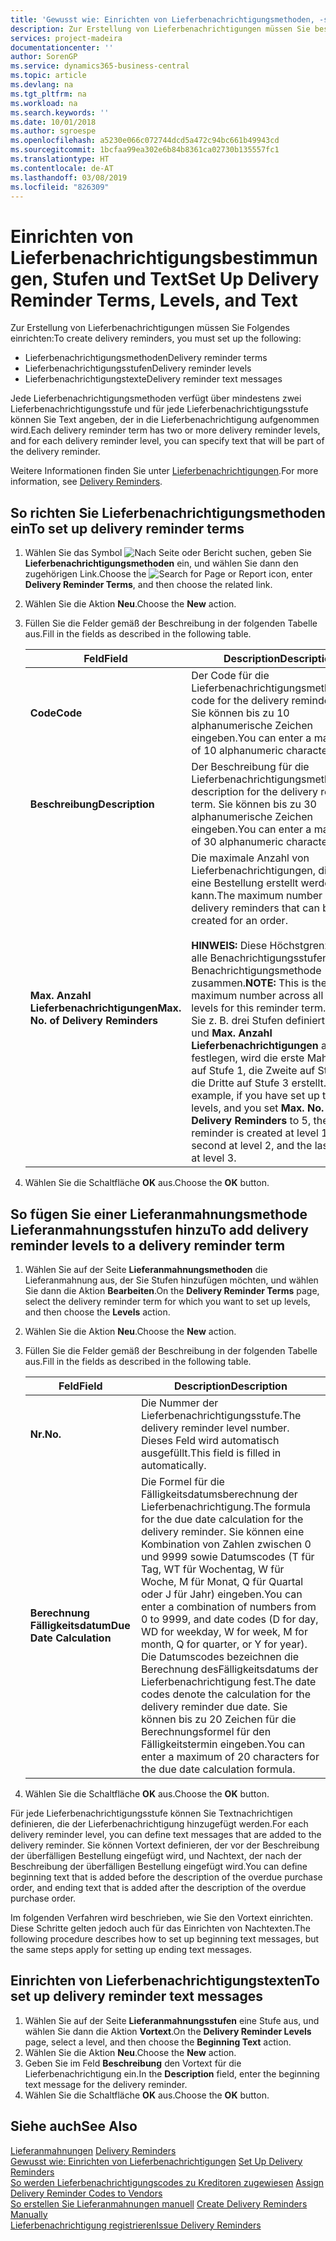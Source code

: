 ```yaml
---
title: 'Gewusst wie: Einrichten von Lieferbenachrichtigungsmethoden, -stufen und -text'
description: Zur Erstellung von Lieferbenachrichtigungen müssen Sie bestimmte Dinge einrichten.
services: project-madeira
documentationcenter: ''
author: SorenGP
ms.service: dynamics365-business-central
ms.topic: article
ms.devlang: na
ms.tgt_pltfrm: na
ms.workload: na
ms.search.keywords: ''
ms.date: 10/01/2018
ms.author: sgroespe
ms.openlocfilehash: a5230e066c072744dcd5a472c94bc661b49943cd
ms.sourcegitcommit: 1bcfaa99ea302e6b84b8361ca02730b135557fc1
ms.translationtype: HT
ms.contentlocale: de-AT
ms.lasthandoff: 03/08/2019
ms.locfileid: "826309"
---
```

# <a name="set-up-delivery-reminder-terms-levels-and-text"></a><span data-ttu-id="5e993-103">Einrichten von Lieferbenachrichtigungsbestimmungen, Stufen und Text</span><span class="sxs-lookup"><span data-stu-id="5e993-103">Set Up Delivery Reminder Terms, Levels, and Text</span></span>
<span data-ttu-id="5e993-104">Zur Erstellung von Lieferbenachrichtigungen müssen Sie Folgendes einrichten:</span><span class="sxs-lookup"><span data-stu-id="5e993-104">To create delivery reminders, you must set up the following:</span></span>  

- <span data-ttu-id="5e993-105">Lieferbenachrichtigungsmethoden</span><span class="sxs-lookup"><span data-stu-id="5e993-105">Delivery reminder terms</span></span>  
- <span data-ttu-id="5e993-106">Lieferbenachrichtigungsstufen</span><span class="sxs-lookup"><span data-stu-id="5e993-106">Delivery reminder levels</span></span>  
- <span data-ttu-id="5e993-107">Lieferbenachrichtigungstexte</span><span class="sxs-lookup"><span data-stu-id="5e993-107">Delivery reminder text messages</span></span>  

<span data-ttu-id="5e993-108">Jede Lieferbenachrichtigungsmethoden verfügt über mindestens zwei Lieferbenachrichtigungsstufe und für jede Lieferbenachrichtigungsstufe können Sie Text angeben, der in die Lieferbenachrichtigung aufgenommen wird.</span><span class="sxs-lookup"><span data-stu-id="5e993-108">Each delivery reminder term has two or more delivery reminder levels, and for each delivery reminder level, you can specify text that will be part of the delivery reminder.</span></span>  

<span data-ttu-id="5e993-109">Weitere Informationen finden Sie unter [Lieferbenachrichtigungen](delivery-reminders.md).</span><span class="sxs-lookup"><span data-stu-id="5e993-109">For more information, see [Delivery Reminders](delivery-reminders.md).</span></span>  

## <a name="to-set-up-delivery-reminder-terms"></a><span data-ttu-id="5e993-110">So richten Sie Lieferbenachrichtigungsmethoden ein</span><span class="sxs-lookup"><span data-stu-id="5e993-110">To set up delivery reminder terms</span></span>  

1.  <span data-ttu-id="5e993-111">Wählen Sie das Symbol ![Nach Seite oder Bericht suchen](../../media/ui-search/search_small.png "Nach Seite oder Bericht suchen"), geben Sie **Lieferbenachrichtigungsmethoden** ein, und wählen Sie dann den zugehörigen Link.</span><span class="sxs-lookup"><span data-stu-id="5e993-111">Choose the ![Search for Page or Report](../../media/ui-search/search_small.png "Search for Page or Report icon") icon, enter **Delivery Reminder Terms**, and then choose the related link.</span></span>  
2.  <span data-ttu-id="5e993-112">Wählen Sie die Aktion **Neu**.</span><span class="sxs-lookup"><span data-stu-id="5e993-112">Choose the **New** action.</span></span>  
3.  <span data-ttu-id="5e993-113">Füllen Sie die Felder gemäß der Beschreibung in der folgenden Tabelle aus.</span><span class="sxs-lookup"><span data-stu-id="5e993-113">Fill in the fields as described in the following table.</span></span>  

    |<span data-ttu-id="5e993-114">Feld</span><span class="sxs-lookup"><span data-stu-id="5e993-114">Field</span></span>|<span data-ttu-id="5e993-115">Description</span><span class="sxs-lookup"><span data-stu-id="5e993-115">Description</span></span>|  
    |---------------------------------|---------------------------------------|  
    |<span data-ttu-id="5e993-116">**Code**</span><span class="sxs-lookup"><span data-stu-id="5e993-116">**Code**</span></span>|<span data-ttu-id="5e993-117">Der Code für die Lieferbenachrichtigungsmethode.</span><span class="sxs-lookup"><span data-stu-id="5e993-117">The code for the delivery reminder term.</span></span> <span data-ttu-id="5e993-118">Sie können bis zu 10 alphanumerische Zeichen eingeben.</span><span class="sxs-lookup"><span data-stu-id="5e993-118">You can enter a maximum of 10 alphanumeric characters.</span></span>|  
    |<span data-ttu-id="5e993-119">**Beschreibung**</span><span class="sxs-lookup"><span data-stu-id="5e993-119">**Description**</span></span>|<span data-ttu-id="5e993-120">Der Beschreibung für die Lieferbenachrichtigungsmethode.</span><span class="sxs-lookup"><span data-stu-id="5e993-120">The description for the delivery reminder term.</span></span> <span data-ttu-id="5e993-121">Sie können bis zu 30 alphanumerische Zeichen eingeben.</span><span class="sxs-lookup"><span data-stu-id="5e993-121">You can enter a maximum of 30 alphanumeric characters.</span></span>|  
    |<span data-ttu-id="5e993-122">**Max. Anzahl Lieferbenachrichtigungen**</span><span class="sxs-lookup"><span data-stu-id="5e993-122">**Max. No. of Delivery Reminders**</span></span>|<span data-ttu-id="5e993-123">Die maximale Anzahl von Lieferbenachrichtigungen, die für eine Bestellung erstellt werden kann.</span><span class="sxs-lookup"><span data-stu-id="5e993-123">The maximum number of delivery reminders that can be created for an order.</span></span><br /><br /> <span data-ttu-id="5e993-124">**HINWEIS:** Diese Höchstgrenze gilt für alle Benachrichtigungsstufen dieser Benachrichtigungsmethode zusammen.</span><span class="sxs-lookup"><span data-stu-id="5e993-124">**NOTE:** This is the maximum number across all reminder levels for this reminder term.</span></span> <span data-ttu-id="5e993-125">Wenn Sie z. B. drei Stufen definiert haben und **Max. Anzahl Lieferbenachrichtigungen** auf 5 festlegen, wird die erste Mahnung auf Stufe 1, die Zweite auf Stufe 2, die Dritte auf Stufe 3 erstellt.</span><span class="sxs-lookup"><span data-stu-id="5e993-125">For example, if you have set up three levels, and you set **Max. No. of Delivery Reminders** to 5, the first reminder is created at level 1, the second at level 2, and the last three at level 3.</span></span>|  

4.  <span data-ttu-id="5e993-126">Wählen Sie die Schaltfläche **OK** aus.</span><span class="sxs-lookup"><span data-stu-id="5e993-126">Choose the **OK** button.</span></span>  

## <a name="to-add-delivery-reminder-levels-to-a-delivery-reminder-term"></a><span data-ttu-id="5e993-127">So fügen Sie einer Lieferanmahnungsmethode Lieferanmahnungsstufen hinzu</span><span class="sxs-lookup"><span data-stu-id="5e993-127">To add delivery reminder levels to a delivery reminder term</span></span>  

1.  <span data-ttu-id="5e993-128">Wählen Sie auf der Seite **Lieferanmahnungsmethoden** die Lieferanmahnung aus, der Sie Stufen hinzufügen möchten, und wählen Sie dann die Aktion **Bearbeiten**.</span><span class="sxs-lookup"><span data-stu-id="5e993-128">On the **Delivery Reminder Terms** page, select the delivery reminder term for which you want to set up levels, and then choose the **Levels** action.</span></span>  
2.  <span data-ttu-id="5e993-129">Wählen Sie die Aktion **Neu**.</span><span class="sxs-lookup"><span data-stu-id="5e993-129">Choose the **New** action.</span></span>  
3.  <span data-ttu-id="5e993-130">Füllen Sie die Felder gemäß der Beschreibung in der folgenden Tabelle aus.</span><span class="sxs-lookup"><span data-stu-id="5e993-130">Fill in the fields as described in the following table.</span></span>  

    |<span data-ttu-id="5e993-131">Feld</span><span class="sxs-lookup"><span data-stu-id="5e993-131">Field</span></span>|<span data-ttu-id="5e993-132">Description</span><span class="sxs-lookup"><span data-stu-id="5e993-132">Description</span></span>|  
    |---------------------------------|---------------------------------------|  
    |<span data-ttu-id="5e993-133">**Nr.**</span><span class="sxs-lookup"><span data-stu-id="5e993-133">**No.**</span></span>|<span data-ttu-id="5e993-134">Die Nummer der Lieferbenachrichtigungsstufe.</span><span class="sxs-lookup"><span data-stu-id="5e993-134">The delivery reminder level number.</span></span> <span data-ttu-id="5e993-135">Dieses Feld wird automatisch ausgefüllt.</span><span class="sxs-lookup"><span data-stu-id="5e993-135">This field is filled in automatically.</span></span>|  
    |<span data-ttu-id="5e993-136">**Berechnung Fälligkeitsdatum**</span><span class="sxs-lookup"><span data-stu-id="5e993-136">**Due Date Calculation**</span></span>|<span data-ttu-id="5e993-137">Die Formel für die Fälligkeitsdatumsberechnung der Lieferbenachrichtigung.</span><span class="sxs-lookup"><span data-stu-id="5e993-137">The formula for the due date calculation for the delivery reminder.</span></span> <span data-ttu-id="5e993-138">Sie können eine Kombination von Zahlen zwischen 0 und 9999 sowie Datumscodes (T für Tag, WT für Wochentag, W für Woche, M für Monat, Q für Quartal oder J für Jahr) eingeben.</span><span class="sxs-lookup"><span data-stu-id="5e993-138">You can enter a combination of numbers from 0 to 9999, and date codes (D for day, WD for weekday, W for week, M for month, Q for quarter, or Y for year).</span></span> <span data-ttu-id="5e993-139">Die Datumscodes bezeichnen die Berechnung desFälligkeitsdatums der Lieferbenachrichtigung fest.</span><span class="sxs-lookup"><span data-stu-id="5e993-139">The date codes denote the calculation for the delivery reminder due date.</span></span> <span data-ttu-id="5e993-140">Sie können bis zu 20 Zeichen für die Berechnungsformel für den Fälligkeitstermin eingeben.</span><span class="sxs-lookup"><span data-stu-id="5e993-140">You can enter a maximum of 20 characters for the due date calculation formula.</span></span>|  

4.  <span data-ttu-id="5e993-141">Wählen Sie die Schaltfläche **OK** aus.</span><span class="sxs-lookup"><span data-stu-id="5e993-141">Choose the **OK** button.</span></span>  

<span data-ttu-id="5e993-142">Für jede Lieferbenachrichtigungsstufe können Sie Textnachrichtigen definieren, die der Lieferbenachrichtigung hinzugefügt werden.</span><span class="sxs-lookup"><span data-stu-id="5e993-142">For each delivery reminder level, you can define text messages that are added to the delivery reminder.</span></span> <span data-ttu-id="5e993-143">Sie können Vortext definieren, der vor der Beschreibung der überfälligen Bestellung eingefügt wird, und Nachtext, der nach der Beschreibung der überfälligen Bestellung eingefügt wird.</span><span class="sxs-lookup"><span data-stu-id="5e993-143">You can define beginning text that is added before the description of the overdue purchase order, and ending text that is added after the description of the overdue purchase order.</span></span>  

<span data-ttu-id="5e993-144">Im folgenden Verfahren wird beschrieben, wie Sie den Vortext einrichten. Diese Schritte gelten jedoch auch für das Einrichten von Nachtexten.</span><span class="sxs-lookup"><span data-stu-id="5e993-144">The following procedure describes how to set up beginning text messages, but the same steps apply for setting up ending text messages.</span></span>  

## <a name="to-set-up-delivery-reminder-text-messages"></a><span data-ttu-id="5e993-145">Einrichten von Lieferbenachrichtigungstexten</span><span class="sxs-lookup"><span data-stu-id="5e993-145">To set up delivery reminder text messages</span></span>  

1.  <span data-ttu-id="5e993-146">Wählen Sie auf der Seite **Lieferanmahnungsstufen** eine Stufe aus, und wählen Sie dann die Aktion **Vortext**.</span><span class="sxs-lookup"><span data-stu-id="5e993-146">On the **Delivery Reminder Levels** page, select a level, and then choose the **Beginning Text** action.</span></span>  
2.  <span data-ttu-id="5e993-147">Wählen Sie die Aktion **Neu**.</span><span class="sxs-lookup"><span data-stu-id="5e993-147">Choose the **New** action.</span></span>  
3.  <span data-ttu-id="5e993-148">Geben Sie im Feld **Beschreibung** den Vortext für die Lieferbenachrichtigung ein.</span><span class="sxs-lookup"><span data-stu-id="5e993-148">In the **Description** field, enter the beginning text message for the delivery reminder.</span></span>  
4.  <span data-ttu-id="5e993-149">Wählen Sie die Schaltfläche **OK** aus.</span><span class="sxs-lookup"><span data-stu-id="5e993-149">Choose the **OK** button.</span></span>  

## <a name="see-also"></a><span data-ttu-id="5e993-150">Siehe auch</span><span class="sxs-lookup"><span data-stu-id="5e993-150">See Also</span></span>  
 <span data-ttu-id="5e993-151">[Lieferanmahnungen](delivery-reminders.md) </span><span class="sxs-lookup"><span data-stu-id="5e993-151">[Delivery Reminders](delivery-reminders.md) </span></span>  
 <span data-ttu-id="5e993-152">[Gewusst wie: Einrichten von Lieferbenachrichtigungen](how-to-set-up-delivery-reminders.md) </span><span class="sxs-lookup"><span data-stu-id="5e993-152">[Set Up Delivery Reminders](how-to-set-up-delivery-reminders.md) </span></span>  
 <span data-ttu-id="5e993-153">[So werden Lieferbenachrichtigungscodes zu Kreditoren zugewiesen](how-to-assign-delivery-reminder-codes-to-vendors.md) </span><span class="sxs-lookup"><span data-stu-id="5e993-153">[Assign Delivery Reminder Codes to Vendors](how-to-assign-delivery-reminder-codes-to-vendors.md) </span></span>  
 <span data-ttu-id="5e993-154">[So erstellen Sie Lieferanmahnungen manuell](how-to-create-delivery-reminders-manually.md) </span><span class="sxs-lookup"><span data-stu-id="5e993-154">[Create Delivery Reminders Manually](how-to-create-delivery-reminders-manually.md) </span></span>  
 [<span data-ttu-id="5e993-155">Lieferbenachrichtigung registrieren</span><span class="sxs-lookup"><span data-stu-id="5e993-155">Issue Delivery Reminders</span></span>](how-to-issue-delivery-reminders.md)
